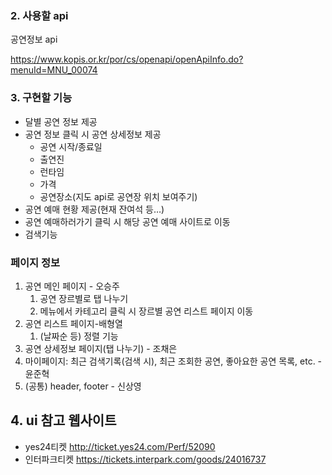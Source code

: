### 2. 사용할 api

공연정보 api

https://www.kopis.or.kr/por/cs/openapi/openApiInfo.do?menuId=MNU_00074

### 3.  구현할 기능

- 달별 공연 정보 제공
- 공연 정보 클릭 시 공연 상세정보 제공
    - 공연 시작/종료일
    - 출연진
    - 런타임
    - 가격
    - 공연장소(지도 api로 공연장 위치 보여주기)
- 공연 예매 현황 제공(현재 잔여석 등…)
- 공연 예매하러가기 클릭 시 해당 공연 예매 사이트로 이동
- 검색기능

### 페이지 정보

1. 공연 메인 페이지 - 오승주 
    1. 공연 장르별로 탭 나누기
    2. 메뉴에서 카테고리 클릭 시 장르별 공연 리스트 페이지 이동
2. 공연 리스트 페이지-배형열
    1. (날짜순 등) 정렬 기능
3. 공연 상세정보 페이지(탭 나누기) - 조채은
4. 마이페이지: 최근 검색기록(검색 시), 최근 조회한 공연, 좋아요한 공연 목록, etc. - 윤준혁
5. (공통) header, footer - 신상영

## 4. ui 참고 웹사이트

- yes24티켓 http://ticket.yes24.com/Perf/52090
- 인터파크티켓 https://tickets.interpark.com/goods/24016737
